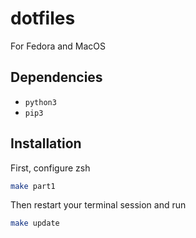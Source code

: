 # dotfiles

For Fedora and MacOS

## Dependencies

- `python3`
- `pip3`

## Installation

First, configure zsh

```sh
make part1
```

Then restart your terminal session and run

```sh
make update
```
